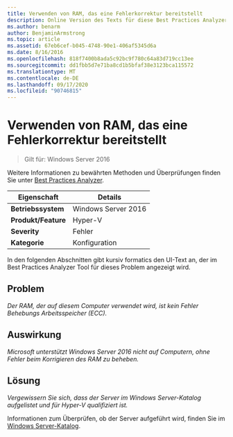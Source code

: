 ```yaml
---
title: Verwenden von RAM, das eine Fehlerkorrektur bereitstellt
description: Online Version des Texts für diese Best Practices Analyzer Regel.
ms.author: benarm
author: BenjaminArmstrong
ms.topic: article
ms.assetid: 67eb6cef-b045-4748-90e1-406af5345d6a
ms.date: 8/16/2016
ms.openlocfilehash: 818f7400b8ada5c92bc9f780c64a83d719cc13ee
ms.sourcegitcommit: dd1fbb5d7e71ba8cd1b5bfaf38e3123bca115572
ms.translationtype: MT
ms.contentlocale: de-DE
ms.lasthandoff: 09/17/2020
ms.locfileid: "90746815"
---
```

# <a name="use-ram-that-provides-error-correction"></a>Verwenden von RAM, das eine Fehlerkorrektur bereitstellt

>Gilt für: Windows Server 2016

Weitere Informationen zu bewährten Methoden und Überprüfungen finden Sie unter [Best Practices Analyzer](https://go.microsoft.com/fwlink/?LinkId=122786).

|Eigenschaft|Details|
|-|-|
|**Betriebssystem**|Windows Server 2016|
|**Produkt/Feature**|Hyper-V|
|**Severity**|Fehler|
|**Kategorie**|Konfiguration|

In den folgenden Abschnitten gibt kursiv formatics den UI-Text an, der im Best Practices Analyzer Tool für dieses Problem angezeigt wird.

## <a name="issue"></a>Problem

*Der RAM, der auf diesem Computer verwendet wird, ist kein Fehler Behebungs Arbeitsspeicher (ECC).*

## <a name="impact"></a>Auswirkung

*Microsoft unterstützt Windows Server 2016 nicht auf Computern, ohne Fehler beim Korrigieren des RAM zu beheben.*

## <a name="resolution"></a>Lösung

*Vergewissern Sie sich, dass der Server im Windows Server-Katalog aufgelistet und für Hyper-V qualifiziert ist.*

Informationen zum Überprüfen, ob der Server aufgeführt wird, finden Sie im [Windows Server-Katalog](https://www.windowsservercatalog.com/).



